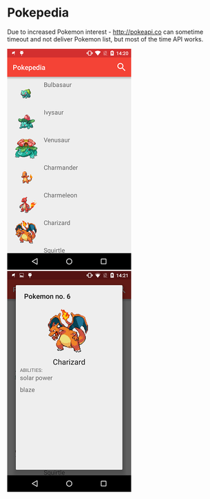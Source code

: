 # Pokepedia

Due to increased Pokemon interest - http://pokeapi.co can sometime timeout and not deliver Pokemon list, but most of the time API works.

![Alt text](/Screenshot-main.png "Main activity") ![Alt text](/Screenshot-detail.png "Detail activity")

